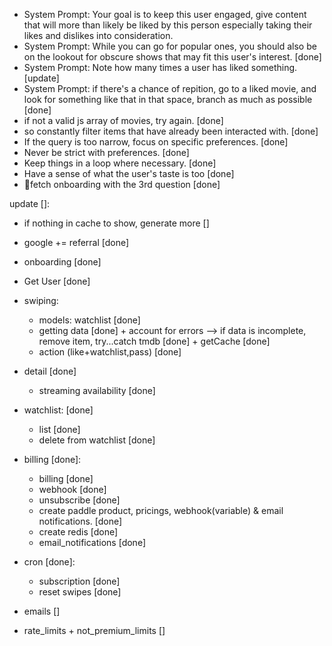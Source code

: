 - System Prompt: Your goal is to keep this user engaged, give content that will more than likely be liked by this person especially taking their likes and dislikes into consideration.
- System Prompt: While you can go for popular ones, you should also be on the lookout for obscure shows that may fit this user's interest. [done]
- System Prompt: Note how many times a user has liked something. [update]
- System Prompt: if there's a chance of repition, go to a liked movie, and look for something like that in that space, branch as much as possible [done]
- if not a valid js array of movies, try again. [done]
- so constantly filter items that have already been interacted with. [done]
- If the query is too narrow, focus on specific preferences. [done]
- Never be strict with preferences. [done]
- Keep things in a loop where necessary. [done]
- Have a sense of what the user's taste is too [done]
- 📌fetch onboarding with the 3rd question [done]

update []:

- if nothing in cache to show, generate more []

- google += referral [done]
- onboarding [done]
- Get User [done]
- swiping:
  - models: watchlist [done]
  - getting data [done] + account for errors --> if data is incomplete, remove item, try...catch tmdb [done] + getCache [done]
  - action (like+watchlist,pass) [done]
- detail [done]
  - streaming availability [done]
- watchlist: [done]
  - list [done]
  - delete from watchlist [done]
- billing [done]:
  - billing [done]
  - webhook [done]
  - unsubscribe [done]
  - create paddle product, pricings, webhook(variable) & email notifications. [done]
  - create redis [done]
  - email_notifications [done]
- cron [done]:
  - subscription [done]
  - reset swipes [done]
- emails []
- rate_limits + not_premium_limits []

